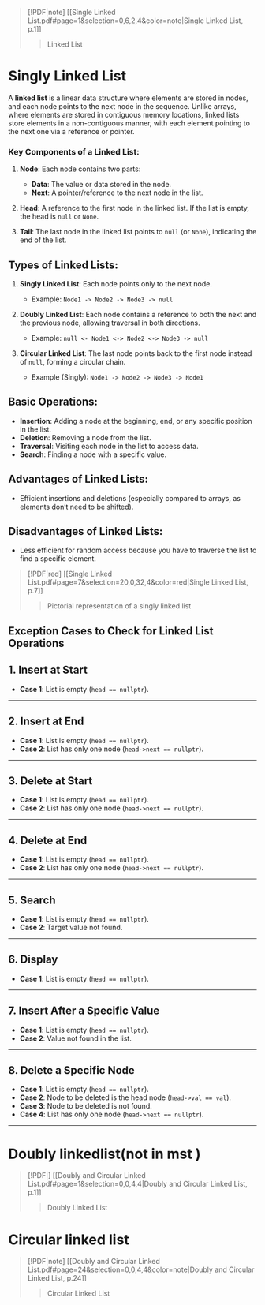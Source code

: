 

> [!PDF|note] [[Single Linked List.pdf#page=1&selection=0,6,2,4&color=note|Single Linked List, p.1]]
> > Linked List


# Singly Linked List

A **linked list** is a linear data structure where elements are stored in nodes, and each node points to the next node in the sequence. Unlike arrays, where elements are stored in contiguous memory locations, linked lists store elements in a non-contiguous manner, with each element pointing to the next one via a reference or pointer.

### Key Components of a Linked List:
1. **Node**: Each node contains two parts:
   - **Data**: The value or data stored in the node.
   - **Next**: A pointer/reference to the next node in the list.
   
2. **Head**: A reference to the first node in the linked list. If the list is empty, the head is `null` or `None`.

3. **Tail**: The last node in the linked list points to `null` (or `None`), indicating the end of the list.

## Types of Linked Lists:
1. **Singly Linked List**: Each node points only to the next node.
   - Example: `Node1 -> Node2 -> Node3 -> null`

2. **Doubly Linked List**: Each node contains a reference to both the next and the previous node, allowing traversal in both directions.
   - Example: `null <- Node1 <-> Node2 <-> Node3 -> null`

3. **Circular Linked List**: The last node points back to the first node instead of `null`, forming a circular chain.
   - Example (Singly): `Node1 -> Node2 -> Node3 -> Node1`

## Basic Operations:
- **Insertion**: Adding a node at the beginning, end, or any specific position in the list.
- **Deletion**: Removing a node from the list.
- **Traversal**: Visiting each node in the list to access data.
- **Search**: Finding a node with a specific value.

## Advantages of Linked Lists:
- Efficient insertions and deletions (especially compared to arrays, as elements don’t need to be shifted).
  
## Disadvantages of Linked Lists:
- Less efficient for random access because you have to traverse the list to find a specific element.
> [!PDF|red] [[Single Linked List.pdf#page=7&selection=20,0,32,4&color=red|Single Linked List, p.7]]
> > Pictorial representation of a singly linked list

## Exception Cases to Check for Linked List Operations

## 1. Insert at Start
- **Case 1**: List is empty (`head == nullptr`).

---

## 2. Insert at End
- **Case 1**: List is empty (`head == nullptr`).
- **Case 2**: List has only one node (`head->next == nullptr`).

---

## 3. Delete at Start
- **Case 1**: List is empty (`head == nullptr`).
- **Case 2**: List has only one node (`head->next == nullptr`).

---

## 4. Delete at End
- **Case 1**: List is empty (`head == nullptr`).
- **Case 2**: List has only one node (`head->next == nullptr`).

---

## 5. Search
- **Case 1**: List is empty (`head == nullptr`).
- **Case 2**: Target value not found.

---

## 6. Display
- **Case 1**: List is empty (`head == nullptr`).

---

## 7. Insert After a Specific Value
- **Case 1**: List is empty (`head == nullptr`).
- **Case 2**: Value not found in the list.

---

## 8. Delete a Specific Node
- **Case 1**: List is empty (`head == nullptr`).
- **Case 2**: Node to be deleted is the head node (`head->val == val`).
- **Case 3**: Node to be deleted is not found.
- **Case 4**: List has only one node (`head->next == nullptr`).

___

# Doubly linkedlist(not in mst )

> [!PDF|] [[Doubly and Circular Linked List.pdf#page=1&selection=0,0,4,4|Doubly and Circular Linked List, p.1]]
> > Doubly Linked List

# Circular linked list
> [!PDF|note] [[Doubly and Circular Linked List.pdf#page=24&selection=0,0,4,4&color=note|Doubly and Circular Linked List, p.24]]
> > Circular Linked List


